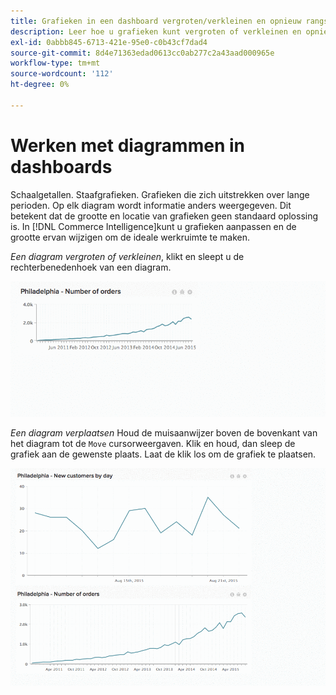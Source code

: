 ```yaml
---
title: Grafieken in een dashboard vergroten/verkleinen en opnieuw rangschikken
description: Leer hoe u grafieken kunt vergroten of verkleinen en opnieuw rangschikken om uw ideale werkruimte te maken.
exl-id: 0abbb845-6713-421e-95e0-c0b43cf7dad4
source-git-commit: 8d4e71363edad0613cc0ab277c2a43aad000965e
workflow-type: tm+mt
source-wordcount: '112'
ht-degree: 0%

---
```


# Werken met diagrammen in dashboards

Schaalgetallen. Staafgrafieken. Grafieken die zich uitstrekken over lange perioden. Op elk diagram wordt informatie anders weergegeven. Dit betekent dat de grootte en locatie van grafieken geen standaard oplossing is. In [!DNL Commerce Intelligence]kunt u grafieken aanpassen en de grootte ervan wijzigen om de ideale werkruimte te maken.

*Een diagram vergroten of verkleinen*, klikt en sleept u de rechterbenedenhoek van een diagram.

![diagram vergroten/verkleinen](../../assets/Resize_Chart_in_Dashboard.gif)

*Een diagram verplaatsen* Houd de muisaanwijzer boven de bovenkant van het diagram tot de `Move` cursorweergaven. Klik en houd, dan sleep de grafiek aan de gewenste plaats. Laat de klik los om de grafiek te plaatsen.

![diagram verplaatsen](../../assets/Move_Chart_in_Dashboard.gif)
